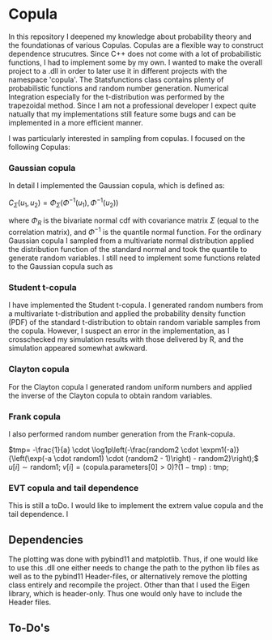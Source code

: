 # Copula

In this repository I deepened my knowledge about probability theory and the foundationas of various Copulas. Copulas are a flexible way to construct dependence strucutres. Since C++ does not come with a lot of probabilistic functions, I had to implement some by my own. I wanted to make the overall project to a .dll in order to later use it in different projects with the namespace 'copula'. The Statsfunctions class contains plenty of probabilistic functions and random number generation. Numerical Integration especially for the t-distribution was performed by the trapezoidal method. Since I am not a professional developer I expect quite natually that my implementations still feature some bugs and can be implemented in a more efficient manner. 

I was particularly interested in sampling from copulas. I focused on the following Copulas:

### Gaussian copula

In detail I implemented the Gaussian copula, which is defined as:

$C_\Sigma (u_1,u_2) = \Phi_\Sigma(\Phi^{-1}(u_1),\Phi^{-1}(u_2))$

where $\Phi_R$ is the bivariate normal cdf with covariance matrix $\Sigma$ (equal to the correlation matrix), and $\Phi^{-1}$ is the quantile normal function. For the ordinary Gaussian copula I sampled from a multivariate normal distribution applied the distribution function of the standard normal and took the quantile to generate random variables. I still need to implement some functions related to the Gaussian copula such as

### Student t-copula

I have implemented the Student t-copula. I generated random numbers from a multivariate t-distribution and applied the probability density function (PDF) of the standard t-distribution to obtain random variable samples from the copula. However, I suspect an error in the implementation, as I crosschecked my simulation results with those delivered by R, and the simulation appeared somewhat awkward.


### Clayton copula

For the Clayton copula I generated random uniform numbers and applied the inverse of the Clayton copula to obtain random variables. 

### Frank copula

I also performed random number generation from the Frank-copula.

$tmp= -\frac{1}{a} \cdot \log1p\left(-\frac{random2 \cdot \expm1(-a)}{\left(\exp(-a \cdot random1) \cdot (random2 - 1)\right) - random2}\right);$ 
$u[i] \sim \text{random1};$
$v[i] = (\text{copula.parameters[0]} > 0) ? (1 - \text{tmp}) : \text{tmp};$

### EVT copula and tail dependence

This is still a toDo. I would like to implement the extrem value copula and the tail dependence. I 

## Dependencies

The plotting was done with pybind11 and matplotlib. Thus, if one would like to use this .dll one either needs to change the path to the python lib files as well as to the pybind11 Header-files, or alternatively remove the plotting class entirely and recompile the project. Other than that I used the Eigen library, which is header-only. Thus one would only have to include the Header files.   

## To-Do's
